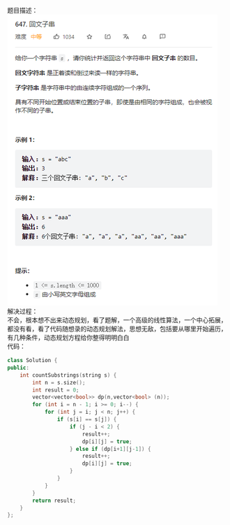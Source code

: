 题目描述：  
![image](/algorithmn/dynamic_programming/image/image34.png)  
解决过程：  
不会，根本想不出来动态规划，看了题解，一个高级的线性算法，一个中心拓展，都没有看，看了代码随想录的动态规划解法，思想无敌，包括要从哪里开始遍历，有几种条件，动态规划方程给你整得明明白白  
代码：  
```cpp
class Solution {
public:
    int countSubstrings(string s) {
        int n = s.size();
        int result = 0;
        vector<vector<bool>> dp(n,vector<bool> (n));
        for (int i = n - 1; i >= 0; i--) {
            for (int j = i; j < n; j++) {
                if (s[i] == s[j]) {
                    if (j - i < 2) {
                        result++;
                        dp[i][j] = true;
                    } else if (dp[i+1][j-1]) {
                        result++;
                        dp[i][j] = true;
                    }
                }
            }
        }
        return result;
    }
};
```
